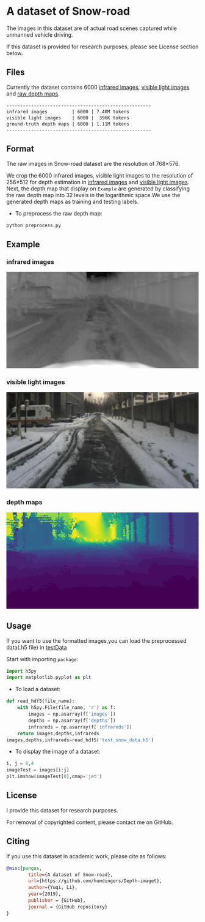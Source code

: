 # A dataset of Snow-road

The images in this dataset are of actual road scenes captured while unmanned vehicle driving.

If this dataset is provided for research purposes, please see License section below.


## Files
Currently the dataset contains 6000 [infrared images](infrared_images), [visible light images](visible_light_images) and [raw depth maps](depth_maps).

```
-----------------------------------------------------
infrared images         | 6000 | 7.40M tokens
visible light images    | 6000 |  396K tokens
ground-truth depth maps | 6000 | 1.11M tokens
-----------------------------------------------------
```

## Format
The raw images in Snow-road dataset are the resolution of 768×576.

We crop the 6000 infrared images, visible light images to the resolution of 256×512 for depth estimation in [infrared images](infrared_images) and [visible light images](visible_light_images). Next, the depth map that display on `Example` are generated by classifying the raw depth map into 32 levels in the logarithmic space.We use the generated depth maps as training and testing labels.

- To preprocess the raw depth map:
```python
python preprocess.py
```


## Example

### infrared images 

![infrared_image](/example/infrared_image.png)

### visible light images

![visible light image](/example/visible_light_image.png)

### depth maps

![depth_map](/example/depth_map.png)


## Usage
If you want to use the formatted images,you can load the preprocessed data(.h5 file) in [testData](testData)

Start with importing `package`:
```python
import h5py
import matplotlib.pyplot as plt
```
- To load a dataset:
```python
def read_hdf5(file_name):
    with h5py.File(file_name, 'r') as f:
        images = np.asarray(f['images'])
        depths = np.asarray(f['depths'])
        infrareds = np.asarray(f['infrareds'])
    return images,depths,infrareds
images,depths,infrareds=read_hdf5('test_snow_data.h5')
```
- To display the image of a dataset:
```python
i, j = 0,4
imageTest = images[i:j]
plt.imshow(imageTest[0],cmap='jet')
```


## License
I provide this dataset for research purposes.

For removal of copyrighted content, please contact me on GitHub.


## Citing
If you use this dataset in academic work, please cite as follows:

```bibtex
@misc{pungas,
        title={A dataset of Snow-road},
        url={https://github.com/humdingers/Depth-imaget},
        author={Yuqi, Li},
        year={2019},
        publisher = {GitHub},
        journal = {GitHub repository}
}
```
